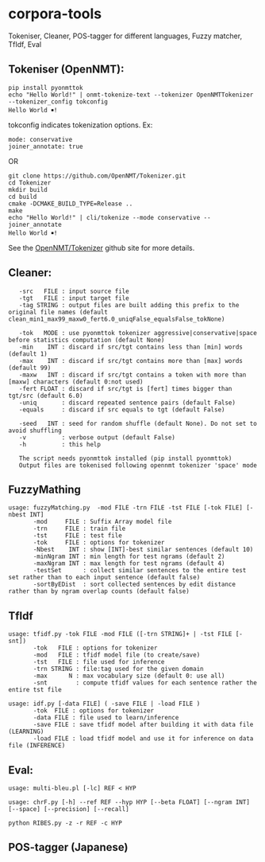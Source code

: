 # corpora-tools
Tokeniser, Cleaner, POS-tagger for different languages, Fuzzy matcher, TfIdf, Eval

## Tokeniser (OpenNMT):
```
pip install pyonmttok
echo "Hello World!" | onmt-tokenize-text --tokenizer OpenNMTTokenizer --tokenizer_config tokconfig
Hello World ￭!
```
tokconfig indicates tokenization options. Ex:
```
mode: conservative
joiner_annotate: true
```
OR
```
git clone https://github.com/OpenNMT/Tokenizer.git
cd Tokenizer
mkdir build
cd build
cmake -DCMAKE_BUILD_TYPE=Release ..
make
echo "Hello World!" | cli/tokenize --mode conservative --joiner_annotate
Hello World ￭!
```

See the [OpenNMT/Tokenizer](https://github.com/OpenNMT/Tokenizer) github site for more details.

## Cleaner:
```usage: corpus-clean-bitext.py -src FILE -tgt FILE [-tag STRING] [-min INT] [-max INT] [-maxw INT] [-fert FLOAT] [-uniq] [-equals] [-seed INT]
   -src   FILE : input source file
   -tgt   FILE : input target file
   -tag STRING : output files are built adding this prefix to the original file names (default clean_min1_max99_maxw0_fert6.0_uniqFalse_equalsFalse_tokNone)

   -tok   MODE : use pyonmttok tokenizer aggressive|conservative|space before statistics computation (default None)
   -min    INT : discard if src/tgt contains less than [min] words (default 1)
   -max    INT : discard if src/tgt contains more than [max] words (default 99)
   -maxw   INT : discard if src/tgt contains a token with more than [maxw] characters (default 0:not used)
   -fert FLOAT : discard if src/tgt is [fert] times bigger than tgt/src (default 6.0)
   -uniq       : discard repeated sentence pairs (default False)
   -equals     : discard if src equals to tgt (default False)

   -seed   INT : seed for random shuffle (default None). Do not set to avoid shuffling
   -v          : verbose output (default False)
   -h          : this help

   The script needs pyonmttok installed (pip install pyonmttok)
   Output files are tokenised following opennmt tokenizer 'space' mode
```


## FuzzyMathing
```
usage: fuzzyMatching.py  -mod FILE -trn FILE -tst FILE [-tok FILE] [-nbest INT]
       -mod     FILE : Suffix Array model file
       -trn     FILE : train file
       -tst     FILE : test file
       -tok     FILE : options for tokenizer
       -Nbest    INT : show [INT]-best similar sentences (default 10)
       -minNgram INT : min length for test ngrams (default 2)
       -maxNgram INT : max length for test ngrams (default 4)
       -testSet      : collect similar sentences to the entire test set rather than to each input sentence (default false)
       -sortByEDist  : sort collected sentences by edit distance rather than by ngram overlap counts (default false)
```

## TfIdf
```
usage: tfidf.py -tok FILE -mod FILE ([-trn STRING]+ | -tst FILE [-snt])
       -tok   FILE : options for tokenizer
       -mod   FILE : tfidf model file (to create/save)
       -tst   FILE : file used for inference
       -trn STRING : file:tag used for the given domain
       -max      N : max vocabulary size (default 0: use all)
       -snt        : compute tfidf values for each sentence rather the entire tst file
```
```
usage: idf.py [-data FILE] ( -save FILE | -load FILE )
       -tok  FILE : options for tokenizer
       -data FILE : file used to learn/inference
       -save FILE : save tfidf model after building it with data file      (LEARNING)
       -load FILE : load tfidf model and use it for inference on data file (INFERENCE)
```

## Eval:
```
usage: multi-bleu.pl [-lc] REF < HYP
```
```
usage: chrF.py [-h] --ref REF --hyp HYP [--beta FLOAT] [--ngram INT] [--space] [--precision] [--recall]
```
```
python RIBES.py -z -r REF -c HYP
```

## POS-tagger (Japanese)

